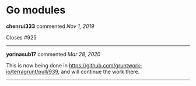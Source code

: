# Go modules

**chenrui333** commented *Nov 1, 2019*

Closes #925 
<br />
***


**yorinasub17** commented *Mar 28, 2020*

This is now being done in https://github.com/gruntwork-io/terragrunt/pull/939, and will continue the work there.
***


